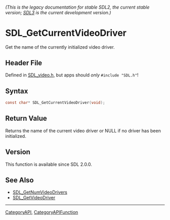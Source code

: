 ###### (This is the legacy documentation for stable SDL2, the current stable version; [SDL3](https://wiki.libsdl.org/SDL3/) is the current development version.)
# SDL_GetCurrentVideoDriver

Get the name of the currently initialized video driver.

## Header File

Defined in [SDL_video.h](https://github.com/libsdl-org/SDL/blob/SDL2/include/SDL_video.h), but apps should _only_ `#include "SDL.h"`!

## Syntax

```c
const char* SDL_GetCurrentVideoDriver(void);

```

## Return Value

Returns the name of the current video driver or NULL if no driver has been
initialized.

## Version

This function is available since SDL 2.0.0.

## See Also

* [SDL_GetNumVideoDrivers](SDL_GetNumVideoDrivers)
* [SDL_GetVideoDriver](SDL_GetVideoDriver)

----
[CategoryAPI](CategoryAPI), [CategoryAPIFunction](CategoryAPIFunction)

